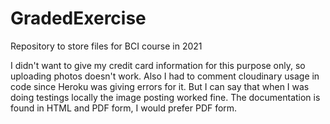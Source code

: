 # GradedExercise
Repository to store files for BCI course in 2021

I didn't want to give my credit card information for this purpose only, so uploading photos doesn't work.
Also I had to comment cloudinary usage in code since Heroku was giving errors for it.
But I can say that when I was doing testings locally the image posting worked fine.
The documentation is found in HTML and PDF form, I would prefer PDF form.

